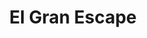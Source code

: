 ---
title: "El Gran Escape"
url: /ciudad-guayana-puerto-ordaz/el-gran-escape/
shop: reparación de automóviles
---